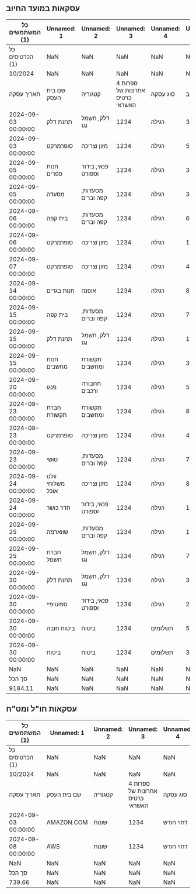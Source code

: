 ## עסקאות במועד החיוב
| כל המשתמשים (1) | Unnamed: 1 | Unnamed: 2 | Unnamed: 3 | Unnamed: 4 | Unnamed: 5 | Unnamed: 6 | Unnamed: 7 | Unnamed: 8 | Unnamed: 9 | Unnamed: 10 | Unnamed: 11 | Unnamed: 12 | Unnamed: 13 | Unnamed: 14 | Unnamed: 15 |
| --- | --- | --- | --- | --- | --- | --- | --- | --- | --- | --- | --- | --- | --- | --- | --- |
| כל הכרטיסים (1) | NaN | NaN | NaN | NaN | NaN | NaN | NaN | NaN | NaN | NaN | NaN | NaN | NaN | NaN | NaN |
| 10/2024 | NaN | NaN | NaN | NaN | NaN | NaN | NaN | NaN | NaN | NaN | NaN | NaN | NaN | NaN | NaN |
| תאריך עסקה | שם בית העסק | קטגוריה | 4 ספרות אחרונות של כרטיס האשראי | סוג עסקה | סכום חיוב | מטבע חיוב | סכום עסקה מקורי | מטבע עסקה מקורי | תאריך חיוב | הערות | תיוגים | מועדון הנחות | מפתח דיסקונט | אופן ביצוע ההעסקה | שער המרה ממטבע מקור/התחשבנות לש"ח |
| 2024-09-03 00:00:00 | תחנת דלק | דלק, חשמל וגז | 1234 | רגילה | 390.11 | ₪ | 390.11 | ₪ | 2024-10-01 00:00:00 | NaN | NaN | NaN | NaN | NaN | NaN |
| 2024-09-03 00:00:00 | סופרמרקט | מזון וצריכה | 1234 | רגילה | 575.59 | ₪ | 575.59 | ₪ | 2024-10-01 00:00:00 | NaN | NaN | NaN | NaN | NaN | NaN |
| 2024-09-05 00:00:00 | חנות ספרים | פנאי, בידור וספורט | 1234 | רגילה | 361.09 | ₪ | 361.09 | ₪ | 2024-10-01 00:00:00 | NaN | NaN | NaN | NaN | NaN | NaN |
| 2024-09-05 00:00:00 | מסעדה | מסעדות, קפה וברים | 1234 | רגילה | 359.41 | ₪ | 359.41 | ₪ | 2024-10-01 00:00:00 | NaN | NaN | NaN | NaN | NaN | NaN |
| 2024-09-06 00:00:00 | בית קפה | מסעדות, קפה וברים | 1234 | רגילה | 664.59 | ₪ | 664.59 | ₪ | 2024-10-01 00:00:00 | NaN | NaN | NaN | NaN | NaN | NaN |
| 2024-09-06 00:00:00 | סופרמרקט | מזון וצריכה | 1234 | רגילה | 133.49 | ₪ | 133.49 | ₪ | 2024-10-01 00:00:00 | NaN | NaN | NaN | NaN | NaN | NaN |
| 2024-09-07 00:00:00 | סופרמרקט | מזון וצריכה | 1234 | רגילה | 499.3 | ₪ | 499.3 | ₪ | 2024-10-01 00:00:00 | NaN | NaN | NaN | NaN | NaN | NaN |
| 2024-09-14 00:00:00 | חנות בגדים | אופנה | 1234 | רגילה | 87.78 | ₪ | 87.78 | ₪ | 2024-10-01 00:00:00 | NaN | NaN | NaN | NaN | NaN | NaN |
| 2024-09-15 00:00:00 | בית קפה | מסעדות, קפה וברים | 1234 | רגילה | 761.5 | ₪ | 761.5 | ₪ | 2024-10-01 00:00:00 | NaN | NaN | NaN | NaN | NaN | NaN |
| 2024-09-15 00:00:00 | תחנת דלק | דלק, חשמל וגז | 1234 | רגילה | 150.65 | ₪ | 150.65 | ₪ | 2024-10-01 00:00:00 | NaN | NaN | NaN | NaN | NaN | NaN |
| 2024-09-15 00:00:00 | חנות מחשבים | תקשורת ומחשבים | 1234 | רגילה | 332.79 | ₪ | 332.79 | ₪ | 2024-10-01 00:00:00 | NaN | NaN | NaN | NaN | NaN | NaN |
| 2024-09-20 00:00:00 | פנגו | תחבורה ורכבים | 1234 | רגילה | 562.3 | ₪ | 562.3 | ₪ | 2024-10-01 00:00:00 | NaN | NaN | NaN | NaN | NaN | NaN |
| 2024-09-23 00:00:00 | חברת תקשורת | תקשורת ומחשבים | 1234 | רגילה | 82.53 | ₪ | 82.53 | ₪ | 2024-10-01 00:00:00 | NaN | NaN | NaN | NaN | NaN | NaN |
| 2024-09-23 00:00:00 | סופרמרקט | מזון וצריכה | 1234 | רגילה | 449.87 | ₪ | 449.87 | ₪ | 2024-10-01 00:00:00 | NaN | NaN | NaN | NaN | NaN | NaN |
| 2024-09-23 00:00:00 | סושי | מסעדות, קפה וברים | 1234 | רגילה | 771.49 | ₪ | 771.49 | ₪ | 2024-10-01 00:00:00 | NaN | NaN | NaN | NaN | NaN | NaN |
| 2024-09-24 00:00:00 | וולט משלוחי אוכל | מזון וצריכה | 1234 | רגילה | 806.78 | ₪ | 806.78 | ₪ | 2024-10-01 00:00:00 | NaN | NaN | NaN | NaN | NaN | NaN |
| 2024-09-24 00:00:00 | חדר כושר | פנאי, בידור וספורט | 1234 | רגילה | 100 | ₪ | 100 | ₪ | 2024-10-01 00:00:00 | NaN | NaN | NaN | NaN | NaN | NaN |
| 2024-09-25 00:00:00 | שווארמה | מסעדות, קפה וברים | 1234 | רגילה | 109.54 | ₪ | 109.54 | ₪ | 2024-10-01 00:00:00 | NaN | NaN | NaN | NaN | NaN | NaN |
| 2024-09-25 00:00:00 | חברת חשמל | דלק, חשמל וגז | 1234 | רגילה | 771.67 | ₪ | 771.67 | ₪ | 2024-10-01 00:00:00 | NaN | NaN | NaN | NaN | NaN | NaN |
| 2024-09-30 00:00:00 | תחנת דלק | דלק, חשמל וגז | 1234 | רגילה | 393.63 | ₪ | 393.63 | ₪ | 2024-10-01 00:00:00 | NaN | NaN | NaN | NaN | NaN | NaN |
| 2024-09-30 00:00:00 | ספוטיפיי | פנאי, בידור וספורט | 1234 | רגילה | 20 | ₪ | 20 | ₪ | 2024-10-01 00:00:00 | NaN | NaN | NaN | NaN | NaN | NaN |
| 2024-09-30 00:00:00 | ביטוח חובה | ביטוח | 1234 | תשלומים | 500 | ₪ | 1500 | ₪ | 2024-10-01 00:00:00 | NaN | NaN | NaN | NaN | NaN | NaN |
| 2024-09-30 00:00:00 | ביטוח | ביטוח | 1234 | תשלומים | 300 | ₪ | 3000 | ₪ | 2024-10-01 00:00:00 | NaN | NaN | NaN | NaN | NaN | NaN |
| NaN | NaN | NaN | NaN | NaN | NaN | NaN | NaN | NaN | NaN | NaN | NaN | NaN | NaN | NaN | NaN |
| סך הכל | NaN | NaN | NaN | NaN | NaN | NaN | NaN | NaN | NaN | NaN | NaN | NaN | NaN | NaN | NaN |
| 9184.11 | NaN | NaN | NaN | NaN | NaN | NaN | NaN | NaN | NaN | NaN | NaN | NaN | NaN | NaN | NaN |

## עסקאות חו"ל ומט"ח
| כל המשתמשים (1) | Unnamed: 1 | Unnamed: 2 | Unnamed: 3 | Unnamed: 4 | Unnamed: 5 | Unnamed: 6 | Unnamed: 7 | Unnamed: 8 | Unnamed: 9 | Unnamed: 10 | Unnamed: 11 | Unnamed: 12 | Unnamed: 13 | Unnamed: 14 | Unnamed: 15 |
| --- | --- | --- | --- | --- | --- | --- | --- | --- | --- | --- | --- | --- | --- | --- | --- |
| כל הכרטיסים (1) | NaN | NaN | NaN | NaN | NaN | NaN | NaN | NaN | NaN | NaN | NaN | NaN | NaN | NaN | NaN |
| 10/2024 | NaN | NaN | NaN | NaN | NaN | NaN | NaN | NaN | NaN | NaN | NaN | NaN | NaN | NaN | NaN |
| תאריך עסקה | שם בית העסק | קטגוריה | 4 ספרות אחרונות של כרטיס האשראי | סוג עסקה | סכום חיוב | מטבע חיוב | סכום עסקה מקורי | מטבע עסקה מקורי | תאריך חיוב | הערות | תיוגים | מועדון הנחות | מפתח דיסקונט | אופן ביצוע ההעסקה | שער המרה ממטבע מקור/התחשבנות לש"ח |
| 2024-09-03 00:00:00 | AMAZON.COM | שונות | 1234 | דחוי חודש | 728.08 | ₪ | 728.08 | ₪ | 2024-10-01 00:00:00 | NaN | NaN | NaN | NaN | אינטרנט | NaN |
| 2024-09-08 00:00:00 | AWS | שונות | 1234 | דחוי חודש | 11.58 | ₪ | 11.58 | ₪ | 2024-10-01 00:00:00 | NaN | NaN | NaN | NaN | אינטרנט | NaN |
| NaN | NaN | NaN | NaN | NaN | NaN | NaN | NaN | NaN | NaN | NaN | NaN | NaN | NaN | NaN | NaN |
| סך הכל | NaN | NaN | NaN | NaN | NaN | NaN | NaN | NaN | NaN | NaN | NaN | NaN | NaN | NaN | NaN |
| 739.66 | NaN | NaN | NaN | NaN | NaN | NaN | NaN | NaN | NaN | NaN | NaN | NaN | NaN | NaN | NaN |